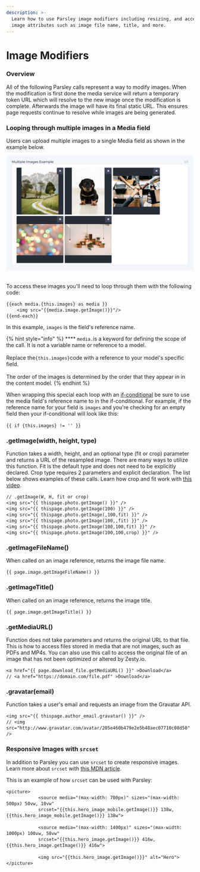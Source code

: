 ```yaml
---
description: >-
  Learn how to use Parsley image modifiers including resizing, and accessing
  image attributes such as image file name, title, and more.
---
```


# Image Modifiers

### Overview

All of the following Parsley calls represent a way to modify images. When the modification is first done the media service will return a temporary token URL which will resolve to the new image once the modification is complete. Afterwards the image will have its final static URL. This ensures page requests continue to resolve while images are being generated.

### Looping through multiple images in a Media field

Users can upload multiple images to a single Media field as shown in the example below.

![Multiple images in a single Media field.](../../../../.gitbook/assets/multiple-images-in-field-example.png)

\
To access these images you'll need to loop through them with the following code:&#x20;

```
{{each media.{this.images} as media }}
	<img src="{{media.image.getImage()}}"/>
{{end-each}}
```

In this example, `images` is the field's reference name.

{% hint style="info" %}
&#x20;**** `media.`is a keyword for defining the scope of the call. It is not a variable name or reference to a model. \
\
Replace the`{this.images}`code with a reference to your model's specific field.   \
&#x20;\
The order of the images is determined by the order that they appear in in the content model.&#x20;
{% endhint %}

When wrapping this special each loop with an [if-conditional](https://zesty.org/services/web-engine/introduction-to-parsley/if-conditionals) be sure to use the media field's reference name to in the if-conditional. For example, if the reference name for your field is `images`  and you're checking for an empty field then your if-conditional will look like this:&#x20;

`{{ if {this.images} != '' }}`

### .getImage(width, height, type)

Function takes a width, height, and an optional type (fit or crop) parameter and returns a URL of the resampled image. There are many ways to utilize this function. Fit is the default type and does not need to be explicitly declared. Crop type requires 2 parameters and explicit declaration. The list below shows examples of these calls. Learn how crop and fit work with [this video](https://www.youtube.com/watch?v=gin0sTwN6U4\&t=).

```
// .getImage(W, H, fit or crop)
<img src="{{ thispage.photo.getImage() }}" />
<img src="{{ thispage.photo.getImage(100) }}" />
<img src="{{ thispage.photo.getImage(,100,fit) }}" /> 
<img src="{{ thispage.photo.getImage(100,,fit) }}" />
<img src="{{ thispage.photo.getImage(100,100,fit) }}" />
<img src="{{ thispage.photo.getImage(100,100,crop) }}" />
```

### .getImageFileName()

When called on an image reference, returns the image file name.

```
{{ page.image.getImageFileName() }}
```

### .getImageTitle()

When called on an image reference, returns the image title.

```
{{ page.image.getImageTitle() }}
```

### .getMediaURL()

Function does not take parameters and returns the original URL to that file. This is how to access files stored in media that are not images, such as PDFs and MP4s. You can also use this call to access the original file of an image that has not been optimized or altered by Zesty.io.

```
<a href="{{ page.download_file.getMediaURL() }}" >Download</a>
// <a href="https://domain.com/file.pdf" >Download</a>
```

### .gravatar(email)

Function takes a user's email and requests an image from the Gravatar API.

```
<img src="{{ thispage.author_email.gravatar() }}" />
// <img src="http://www.gravatar.com/avatar/205e460b479e2e5b48aec07710c08d50" />
```

### Responsive Images with `srcset`

In addition to Parsley you can use `srcset` to create responsive images. Learn more about `srcset` with [this MDN article](https://developer.mozilla.org/en-US/docs/Learn/HTML/Multimedia\_and\_embedding/Responsive\_images).&#x20;

This is an example of how `srcset` can be used with Parsley:

```
<picture>
			<source media="(max-width: 700px)" sizes="(max-width: 500px) 50vw, 10vw"
			srcset="{{this.hero_image_mobile.getImage()}} 138w, {{this.hero_image_mobile.getImage()}} 138w">
			
			<source media="(max-width: 1400px)" sizes="(max-width: 1000px) 100vw, 50vw"
			srcset="{{this.hero_image.getImage()}} 416w, {{this.hero_image.getImage()}} 416w">
			
			<img src="{{this.hero_image.getImage()}}" alt="Hero">
</picture>
```
